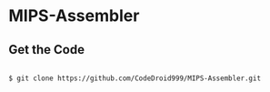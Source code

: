 # MIPS-Assembler

## Get the Code
```

$ git clone https://github.com/CodeDroid999/MIPS-Assembler.git

```

